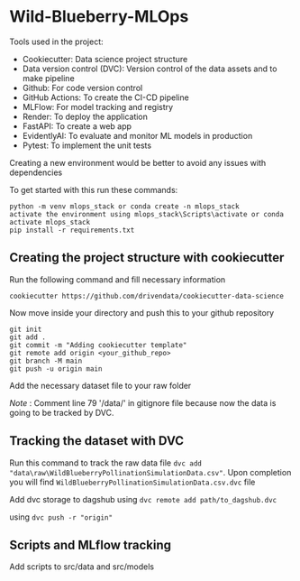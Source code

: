 # Wild-Blueberry-MLOps

Tools used in the project:

* Cookiecutter: Data science project structure
* Data version control (DVC): Version control of the data assets and to make pipeline
* Github: For code version control
* GitHub Actions: To create the CI-CD pipeline
* MLFlow: For model tracking and registry
* Render: To deploy the application
* FastAPI: To create a web app
* EvidentlyAI: To evaluate and monitor ML models in production
* Pytest: To implement the unit tests

Creating a new environment would be better to avoid any issues with dependencies

To get started with this run these commands:

```
python -m venv mlops_stack or conda create -n mlops_stack
activate the environment using mlops_stack\Scripts\activate or conda activate mlops_stack
pip install -r requirements.txt
```

## Creating the project structure with cookiecutter

Run the following command and fill necessary information

```
cookiecutter https://github.com/drivendata/cookiecutter-data-science
```

Now move inside your directory and push this to your github repository
```
git init 
git add . 
git commit -m "Adding cookiecutter template"
git remote add origin <your_github_repo>
git branch -M main
git push -u origin main
```

Add the necessary dataset file to your raw folder 

*Note* : Comment line 79 '/data/' in gitignore file because now the data is going to be tracked by DVC.

## Tracking the dataset with DVC

Run this command to track the raw data file `dvc add "data\raw\WildBlueberryPollinationSimulationData.csv"`. Upon completion you will find `WildBlueberryPollinationSimulationData.csv.dvc` file

Add dvc storage to dagshub using `dvc remote add path/to_dagshub.dvc`

using `dvc push -r "origin"`

## Scripts and MLflow tracking

Add scripts to src/data and src/models

